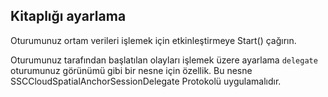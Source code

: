## <a name="setting-up-the-library"></a>Kitaplığı ayarlama

Oturumunuz ortam verileri işlemek için etkinleştirmeye Start() çağırın.

Oturumunuz tarafından başlatılan olayları işlemek üzere ayarlama `delegate` oturumunuz görünümü gibi bir nesne için özellik. Bu nesne SSCCloudSpatialAnchorSessionDelegate Protokolü uygulamalıdır.
